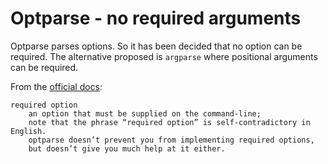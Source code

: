 # Optparse - no required arguments

Optparse parses options. So it has been decided that no option can be required.
The alternative proposed is `argparse` where positional arguments can be required.

From the [official docs][optparse-docs]:
```
required option
    an option that must be supplied on the command-line;
    note that the phrase “required option” is self-contradictory in English.
    optparse doesn’t prevent you from implementing required options,
    but doesn’t give you much help at it either.
```

[optparse-docs]: https://docs.python.org/2/library/optparse.html
